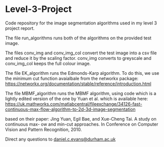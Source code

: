 # Level-3-Project
Code repository for the image segmentation algorithms used in my level 3 project report.

The file run_algorithms runs both of the algorithms on the provided test image. 

The files conv_img and conv_img_col convert the test image into a csv file and reduce it by the scaling factor. conv_img converts to greyscale and conv_img_col keeps the full colour image. 

The file EK_algorithm runs the Edmonds-Karp algorithm. To do this, we use the minimum cut function avaialbale from the networkx package:
    https://networkx.org/documentation/stable/reference/introduction.html

The file MBMF_algorithm runs the MBMF algorithm, using code which is a lightly edited version of the one by Yuan et al. which is available here: 
https://uk.mathworks.com/matlabcentral/fileexchange/34126-fast-continuous-max-flow-algorithm-to-2d-3d-image-segmentation

based on their paper:
Jing Yuan, Egil Bae, and Xue-Cheng Tai. A study on continuous max-
ow and
min-cut approaches. In Conference on Computer Vision and Pattern Recognition,
2010.

Direct any questions to daniel.c.evans@durham.ac.uk
